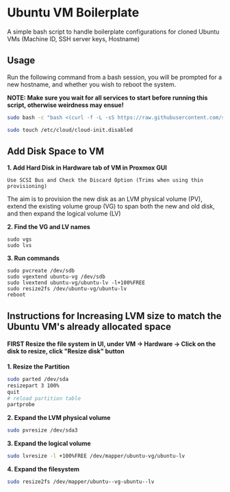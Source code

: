 # Ubuntu VM Boilerplate

A simple bash script to handle boilerplate configurations for cloned Ubuntu VMs (Machine ID, SSH server keys, Hostname)

## Usage

Run the following command from a bash session, you will be prompted for a new hostname, and whether you wish to reboot the system.

**NOTE: Make sure you wait for all services to start before running this script, otherwise weirdness may ensue!**

```sh
sudo bash -c "bash <(curl -f -L -sS https://raw.githubusercontent.com/shaunvaidyan/Ubuntu-VM/master/boilerplate/run.sh)"
```

```sh
sudo touch /etc/cloud/cloud-init.disabled
```



## Add Disk Space to VM
**1. Add Hard Disk in Hardware tab of VM in Proxmox GUI**
```
Use SCSI Bus and Check the Discard Option (Trims when using thin provisioning)
```

The aim is to provision the new disk as an LVM physical volume (PV), extend the existing volume group (VG) to span both the new and old disk, and then expand the logical volume (LV)

**2. Find the VG and LV names**
```
sudo vgs
sudo lvs
```

**3. Run commands**
```
sudo pvcreate /dev/sdb
sudo vgextend ubuntu-vg /dev/sdb
sudo lvextend ubuntu-vg/ubuntu-lv -l+100%FREE
sudo resize2fs /dev/ubuntu-vg/ubuntu-lv
reboot
```

## Instructions for Increasing LVM size to match the Ubuntu VM's already allocated space
#### FIRST Resize the file system in UI, under VM -> Hardware -> Click on the disk to resize, click "Resize disk" button
**1. Resize the Partition**
```sh
sudo parted /dev/sda
resizepart 3 100%
quit
# reload partition table
partprobe
```
**2. Expand the LVM physical volume**
```sh
sudo pvresize /dev/sda3
```

**3. Expand the logical volume**
```sh
sudo lvresize -l +100%FREE /dev/mapper/ubuntu-vg/ubuntu-lv
```

**4. Expand the filesystem**
```sh
sudo resize2fs /dev/mapper/ubuntu--vg-ubuntu--lv
```
